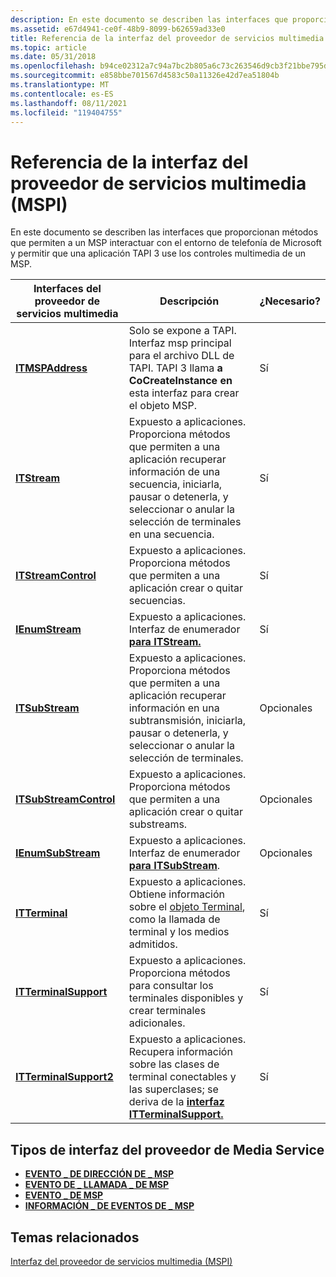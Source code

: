```yaml
---
description: En este documento se describen las interfaces que proporcionan métodos que permiten a un MSP interactuar con el entorno de telefonía de Microsoft y permitir que una aplicación TAPI 3 use controles multimedia de MSP.
ms.assetid: e67d4941-ce0f-48b9-8099-b62659ad33e0
title: Referencia de la interfaz del proveedor de servicios multimedia (MSPI)
ms.topic: article
ms.date: 05/31/2018
ms.openlocfilehash: b94ce02312a7c94a7bc2b805a6c73c263546d9cb3f21bbe795d92a91b1010a0d
ms.sourcegitcommit: e858bbe701567d4583c50a11326e42d7ea51804b
ms.translationtype: MT
ms.contentlocale: es-ES
ms.lasthandoff: 08/11/2021
ms.locfileid: "119404755"
---
```

# <a name="media-service-provider-interface-mspi-reference"></a>Referencia de la interfaz del proveedor de servicios multimedia (MSPI)

En este documento se describen las interfaces que proporcionan métodos que permiten a un MSP interactuar con el entorno de telefonía de Microsoft y permitir que una aplicación TAPI 3 use los controles multimedia de un MSP.



| Interfaces del proveedor de servicios multimedia      | Descripción                                                                                                                                                                            | ¿Necesario? |
|--------------------------------------------------|----------------------------------------------------------------------------------------------------------------------------------------------------------------------------------------|-----------|
| [**ITMSPAddress**](/windows/desktop/api/msp/nn-msp-itmspaddress)             | Solo se expone a TAPI. Interfaz msp principal para el archivo DLL de TAPI. TAPI 3 llama **a CoCreateInstance en** esta interfaz para crear el objeto MSP.                                               | Sí       |
| [**ITStream**](/windows/win32/api/tapi3if/nn-tapi3if-itstream)                     | Expuesto a aplicaciones. Proporciona métodos que permiten a una aplicación recuperar información de una secuencia, iniciarla, pausar o detenerla, y seleccionar o anular la selección de terminales en una secuencia. | Sí       |
| [**ITStreamControl**](/windows/win32/api/tapi3if/nn-tapi3if-itstreamcontrol)       | Expuesto a aplicaciones. Proporciona métodos que permiten a una aplicación crear o quitar secuencias.                                                                                       | Sí       |
| [**IEnumStream**](/windows/desktop/api/tapi3if/nn-tapi3if-ienumstream)               | Expuesto a aplicaciones. Interfaz de enumerador [**para ITStream.**](/windows/win32/api/tapi3if/nn-tapi3if-itstream)                                                                                                        | Sí       |
| [**ITSubStream**](/windows/win32/api/tapi3if/nn-tapi3if-itsubstream)               | Expuesto a aplicaciones. Proporciona métodos que permiten a una aplicación recuperar información en una subtransmisión, iniciarla, pausar o detenerla, y seleccionar o anular la selección de terminales.          | Opcionales  |
| [**ITSubStreamControl**](/windows/win32/api/tapi3if/nn-tapi3if-itsubstreamcontrol) | Expuesto a aplicaciones. Proporciona métodos que permiten a una aplicación crear o quitar substreams.                                                                                    | Opcionales  |
| [**IEnumSubStream**](/windows/desktop/api/tapi3if/nn-tapi3if-ienumsubstream)         | Expuesto a aplicaciones. Interfaz de enumerador [**para ITSubStream**](/windows/win32/api/tapi3if/nn-tapi3if-itsubstream).                                                                                                  | Opcionales  |
| [**ITTerminal**](/windows/win32/api/tapi3if/nn-tapi3if-itterminal)                 | Expuesto a aplicaciones. Obtiene información sobre el [objeto Terminal](terminal-object.md), como la llamada de terminal y los medios admitidos.                                                    | Sí       |
| [**ITTerminalSupport**](/windows/win32/api/tapi3if/nn-tapi3if-itterminalsupport)   | Expuesto a aplicaciones. Proporciona métodos para consultar los terminales disponibles y crear terminales adicionales.                                                                             | Sí       |
| [**ITTerminalSupport2**](/windows/desktop/api/tapi3if/nn-tapi3if-itterminalsupport2) | Expuesto a aplicaciones. Recupera información sobre las clases de terminal conectables y las superclases; se deriva de la [**interfaz ITTerminalSupport.**](/windows/win32/api/tapi3if/nn-tapi3if-itterminalsupport)           | Sí       |



 

## <a name="media-service-provider-interface-types"></a>Tipos de interfaz del proveedor de Media Service

-   [**EVENTO \_ DE DIRECCIÓN DE \_ MSP**](/windows/win32/api/msp/ne-msp-msp_address_event)
-   [**EVENTO DE \_ LLAMADA \_ DE MSP**](/windows/win32/api/msp/ne-msp-msp_call_event)
-   [**EVENTO \_ DE MSP**](/windows/win32/api/msp/ne-msp-msp_event)
-   [**INFORMACIÓN \_ DE EVENTOS DE \_ MSP**](/windows/win32/api/msp/ns-msp-msp_event_info)

## <a name="related-topics"></a>Temas relacionados

<dl> <dt>

[Interfaz del proveedor de servicios multimedia (MSPI)](media-service-provider-interface-mspi-.md)
</dt> </dl>

 

 
